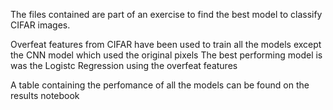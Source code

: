 The files contained are part of an exercise to find the best model to classify CIFAR images.

Overfeat features from CIFAR have been used to train all the models except the CNN model which used the original pixels
The best performing model is was the Logistc Regression using the overfeat features


A table containing the perfomance of all the models can be found on the results notebook

